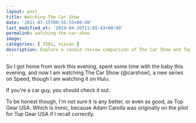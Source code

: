 ```yaml
---
layout: post
title: Watching The Car Show
date: '2011-07-15T00:56:55+00:00'
last_modified_at: '2024-04-26T11:05:43+00:00'
permalink: watching-the-car-show
image: 
categories: [ 350z, nissan ]
description: Explore a candid review comparison of The Car Show and Top Gear USA, giving car enthusiasts a new show to consider.
---
```


So I got home from work this evening, spent some time with the baby this evening, and now I am watching The Car Show (@carshow), a new series on Speed, though I am watching it on Hulu.

If you're a car guy, you should check it out.

To be honest though, I'm not sure it is any better, or even as good, as Top Gear USA. Which is ironic, because Adam Carolla was originally on the pilot for Top Gear USA if I recall correctly.


